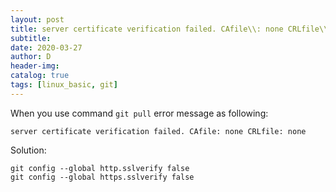 ```yaml
--- 
layout: post
title: server certificate verification failed. CAfile\\: none CRLfile\\: none
subtitle:
date: 2020-03-27
author: D
header-img:
catalog: true
tags: [linux_basic, git]
---
```


When you use command `git pull` error message as following:
```
server certificate verification failed. CAfile: none CRLfile: none
```

Solution:
```
git config --global http.sslverify false
git config --global https.sslverify false
```
